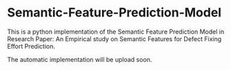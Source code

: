 # Semantic-Feature-Prediction-Model
This is a python implementation of the Semantic Feature Prediction Model in Research Paper: An Empirical study on Semantic Features for Defect Fixing Effort Prediction.

The automatic implementation will be upload soon.
